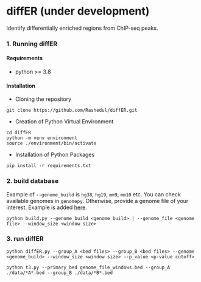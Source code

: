 # diffER (under development)
Identify differentially enriched regions from ChIP-seq peaks. 

### 1. Running diffER 

#### Requirements 
- python >= 3.8

#### Installation

 - Cloning the repository

```
git clone https://github.com/Rashedul/diffER.git
```

 - Creation of Python Virtual Environment

```
cd diffER
python -m venv environment
source ./environment/bin/activate
```

 - Installation of Python Packages

```
pip install -r requirements.txt
```

### 2. build database
Example of `--genome_build` is `hg38`, `hg19`, `mm9`, `mm10` etc.  You can check available genomes in `genomepy`. Otherwise, provide a genome file of your interest. Example is added [here](genome_file). 

```
python build.py --genome_build <genome build> | --genome_file <genome file> --window_size <window size>
```

### 3. run diffER

```
python diffER.py --group_A <bed files> --group_B <bed files> --genome <genome_build> --window_size <window size> --p_value <p-value cutoff> 

python t3.py --primary_bed genome_file_windows.bed --group_A ./data/*A*.bed --group_B ./data/*B*.bed
```
